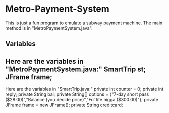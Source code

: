 # Metro-Payment-System
This is just a fun program to emulate a subway payment machine.
The main method is in "MetroPaymentSystem.java".

Variables
---------
Here are the variables in "MetroPaymentSystem.java:"
SmartTrip st;
JFrame frame;
-----------------------------------------------------------------
Here are the variables in "SmartTrip.java:"
private int counter = 0;
	private int reply;
	private String bal;
	private String[] options = {"7-day short pass ($28.00)","Balance (you decide price)","Fo' life nigga ($300.00)"};
	private JFrame frame = new JFrame();
	private String creditcard;
